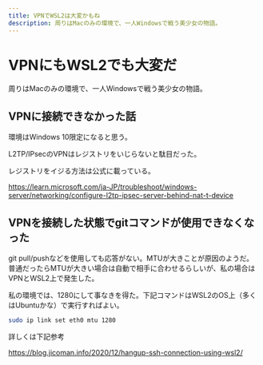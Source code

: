 ```yaml
---
title: VPNでWSL2は大変かもね
description: 周りはMacのみの環境で、一人Windowsで戦う美少女の物語。
---
```


# VPNにもWSL2でも大変だ

周りはMacのみの環境で、一人Windowsで戦う美少女の物語。

## VPNに接続できなかった話

環境はWindows 10限定になると思う。

L2TP/IPsecのVPNはレジストリをいじらないと駄目だった。

レジストリをイジる方法は公式に載っている。

<https://learn.microsoft.com/ja-JP/troubleshoot/windows-server/networking/configure-l2tp-ipsec-server-behind-nat-t-device>

## VPNを接続した状態でgitコマンドが使用できなくなった

git pull/pushなどを使用しても応答がない。MTUが大きことが原因のようだ。普通だったらMTUが大きい場合は自動で相手に合わせるらしいが、私の場合はVPNとWSL2上で発生した。

私の環境では、1280にして事なきを得た。下記コマンドはWSL2のOS上（多くはUbuntuかな）で実行すればよい。

```bash
sudo ip link set eth0 mtu 1280
```

詳しくは下記参考

<https://blog.jicoman.info/2020/12/hangup-ssh-connection-using-wsl2/>

